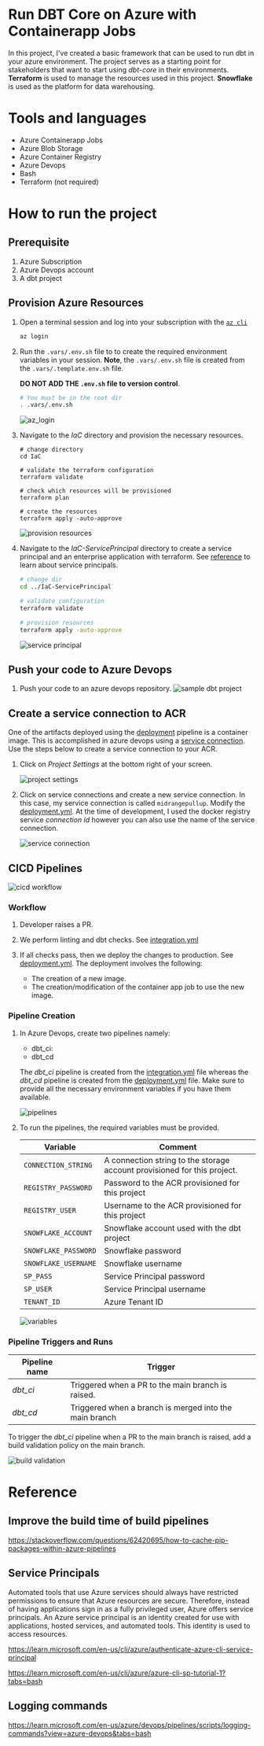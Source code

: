 # Run DBT Core on Azure with Containerapp Jobs
In this project, I've created a basic framework that can be used to run dbt in your azure environment. The project serves as a starting point for stakeholders that want to start using *dbt-core* in their environments. **Terraform** is used to manage the resources used in this project. **Snowflake** is used as the platform for data warehousing.

# Tools and languages
- Azure Containerapp Jobs
- Azure Blob Storage
- Azure Container Registry
- Azure Devops
- Bash
- Terraform (not required)

# How to run the project
## Prerequisite
1. Azure Subscription
2. Azure Devops account
3. A dbt project

## Provision Azure Resources
1. Open a terminal session and log into your subscription with the [`az cli`](https://learn.microsoft.com/en-us/cli/azure/install-azure-cli)
    ```bash
    az login
    ```

1. Run the `.vars/.env.sh` file to to create the required environment variables in your session. **Note**, the `.vars/.env.sh` file is created from the `.vars/.template.env.sh` file.

    **DO NOT ADD THE `.env.sh` file to version control**.
    ```bash
    # You must be in the root dir
    . .vars/.env.sh
    ```

    ![az_login](./IaC/assets/az_login.png)

1. Navigate to the *IaC* directory and provision the necessary resources.
    ```
    # change directory
    cd IaC

    # validate the terraform configuration
    terraform validate

    # check which resources will be provisioned
    terraform plan

    # create the resources
    terraform apply -auto-approve
    ```

    ![provision resources](./IaC/assets/first_resources.png)

1. Navigate to the *IaC-ServicePrincipal* directory to create a service principal and an enterprise application with terraform. See [reference](#service-principals) to learn about service principals.
    ```bash
    # change dir
    cd ../IaC-ServicePrincipal

    # validate configuration
    terraform validate

    # provision resources
    terraform apply -auto-approve
    ```
    ![service principal](./IaC/assets/create_application.png)


## Push your code to Azure Devops
1. Push your code to an azure devops repository.
    ![sample dbt project](./IaC/assets/sample_dbt_proj.png)

## Create a service connection to ACR
One of the artifacts deployed using the [deployment](./.workflows/cd/deployment.yml) pipeline is a container image. This is accomplished in azure devops using a [service connection](https://learn.microsoft.com/en-us/azure/devops/pipelines/library/service-endpoints?view=azure-devops&tabs=yaml). Use the steps below to create a service connection to your ACR.

1. Click on *Project Settings* at the bottom right of your screen.

    ![project settings](./IaC/assets/project_settings.png)

1.  Click on service connections and create a new service connection. In this case, my service connection is called `midrangepullup`. Modify the [deployment.yml](./.workflows/cd/deployment.yml). At the time of development, I used the docker registry service *connection id* however you can also use the name of the service connection.

    ![service connection](./IaC/assets/service_connections.png)

## CICD Pipelines

![cicd workflow](./IaC/assets/cicd.png)

### Workflow
1. Developer raises a PR.
1. We perform linting and dbt checks. See [integration.yml](./.workflows/ci/integration.yml)
1. If all checks pass, then we deploy the changes to production. See [deployment.yml](./.workflows/cd/deployment.yml). The deployment involves the following:

    - The creation of a new image.
    - The creation/modification of the container app job to use the new image.

### Pipeline Creation
1. In Azure Devops, create two pipelines namely:
    - dbt_ci:
    - dbt_cd

    The *dbt_ci* pipeline is created from the [integration.yml](./.workflows/ci/integration.yml) file whereas the *dbt_cd* pipeline is created from the [deployment.yml](./.workflows/cd/deployment.yml) file. Make sure to provide all the necessary environment variables if you have them available.

    ![pipelines](./IaC/assets/pipelines.png)


1. To run the pipelines, the required variables must be provided.

    | Variable | Comment
    |----------| --------
    | `CONNECTION_STRING` | A connection string to the storage account provisioned for this project.
    | `REGISTRY_PASSWORD` | Password to the ACR provisioned for this project
    | `REGISTRY_USER` | Username to the ACR provisioned for this project
    | `SNOWFLAKE_ACCOUNT` | Snowflake account used with the dbt project
    | `SNOWFLAKE_PASSWORD` | Snowflake password
    | `SNOWFLAKE_USERNAME` | Snowflake username
    | `SP_PASS` | Service Principal password
    | `SP_USER` | Service Principal username
    | `TENANT_ID` | Azure Tenant ID

    ![variables](./IaC/assets/ci_env_vars.png)

### Pipeline Triggers and Runs
| Pipeline name | Trigger |
| --------------|---------------|
| *dbt_ci* | Triggered when a PR to the main branch is raised.
| *dbt_cd* | Triggered when a branch is merged into the main branch

To trigger the *dbt_ci* pipeline when a PR to the main branch is raised, add a build validation policy on the main branch.

![build validation](./IaC/assets/build_validation.png)

# Reference
## Improve the build time of build pipelines
https://stackoverflow.com/questions/62420695/how-to-cache-pip-packages-within-azure-pipelines

## Service Principals
Automated tools that use Azure services should always have restricted permissions to ensure that Azure resources are secure. Therefore, instead of having applications sign in as a fully privileged user, Azure offers service principals. An Azure service principal is an identity created for use with applications, hosted services, and automated tools. This identity is used to access resources.

https://learn.microsoft.com/en-us/cli/azure/authenticate-azure-cli-service-principal

https://learn.microsoft.com/en-us/cli/azure/azure-cli-sp-tutorial-1?tabs=bash

## Logging commands
https://learn.microsoft.com/en-us/azure/devops/pipelines/scripts/logging-commands?view=azure-devops&tabs=bash
